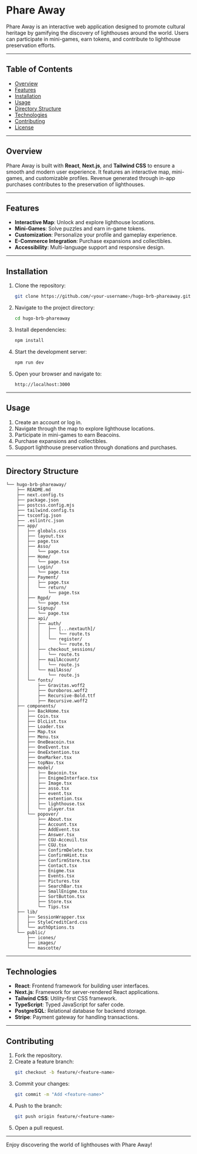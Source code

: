 # Phare Away

Phare Away is an interactive web application designed to promote cultural heritage by gamifying the discovery of lighthouses around the world. Users can participate in mini-games, earn tokens, and contribute to lighthouse preservation efforts.

---

## Table of Contents

- [Overview](#overview)
- [Features](#features)
- [Installation](#installation)
- [Usage](#usage)
- [Directory Structure](#directory-structure)
- [Technologies](#technologies)
- [Contributing](#contributing)
- [License](#license)

---

## Overview

Phare Away is built with **React**, **Next.js**, and **Tailwind CSS** to ensure a smooth and modern user experience. It features an interactive map, mini-games, and customizable profiles. Revenue generated through in-app purchases contributes to the preservation of lighthouses.

---

## Features

- **Interactive Map**: Unlock and explore lighthouse locations.
- **Mini-Games**: Solve puzzles and earn in-game tokens.
- **Customization**: Personalize your profile and gameplay experience.
- **E-Commerce Integration**: Purchase expansions and collectibles.
- **Accessibility**: Multi-language support and responsive design.

---

## Installation

1. Clone the repository:

   ```bash
   git clone https://github.com/<your-username>/hugo-brb-phareaway.git
   ```

2. Navigate to the project directory:

   ```bash
   cd hugo-brb-phareaway
   ```

3. Install dependencies:

   ```bash
   npm install
   ```

4. Start the development server:

   ```bash
   npm run dev
   ```

5. Open your browser and navigate to:
   ```
   http://localhost:3000
   ```

---

## Usage

1. Create an account or log in.
2. Navigate through the map to explore lighthouse locations.
3. Participate in mini-games to earn Beacoins.
4. Purchase expansions and collectibles.
5. Support lighthouse preservation through donations and purchases.

---

## Directory Structure

```
└── hugo-brb-phareaway/
    ├── README.md
    ├── next.config.ts
    ├── package.json
    ├── postcss.config.mjs
    ├── tailwind.config.ts
    ├── tsconfig.json
    ├── .eslintrc.json
    ├── app/
    │   ├── globals.css
    │   ├── layout.tsx
    │   ├── page.tsx
    │   ├── Asso/
    │   │   └── page.tsx
    │   ├── Home/
    │   │   └── page.tsx
    │   ├── Login/
    │   │   └── page.tsx
    │   ├── Payment/
    │   │   ├── page.tsx
    │   │   └── return/
    │   │       └── page.tsx
    │   ├── Rgpd/
    │   │   └── page.tsx
    │   ├── Signup/
    │   │   └── page.tsx
    │   ├── api/
    │   │   ├── auth/
    │   │   │   ├── [...nextauth]/
    │   │   │   │   └── route.ts
    │   │   │   └── register/
    │   │   │       └── route.ts
    │   │   ├── checkout_sessions/
    │   │   │   └── route.ts
    │   │   ├── mailAccount/
    │   │   │   └── route.js
    │   │   └── mailAsso/
    │   │       └── route.js
    │   └── fonts/
    │       ├── Gravitas.woff2
    │       ├── Ouroboros.woff2
    │       ├── Recursive-Bold.ttf
    │       ├── Recursive.woff2
    ├── components/
    │   ├── BackHome.tsx
    │   ├── Coin.tsx
    │   ├── DlcList.tsx
    │   ├── Loader.tsx
    │   ├── Map.tsx
    │   ├── Menu.tsx
    │   ├── OneBeacoin.tsx
    │   ├── OneEvent.tsx
    │   ├── OneExtention.tsx
    │   ├── OneMarker.tsx
    │   ├── topNav.tsx
    │   ├── model/
    │   │   ├── Beacoin.tsx
    │   │   ├── EnigmeInterface.tsx
    │   │   ├── Image.tsx
    │   │   ├── asso.tsx
    │   │   ├── event.tsx
    │   │   ├── extention.tsx
    │   │   ├── lighthouse.tsx
    │   │   └── player.tsx
    │   └── popover/
    │       ├── About.tsx
    │       ├── Account.tsx
    │       ├── AddEvent.tsx
    │       ├── Answer.tsx
    │       ├── CGU-Acceuil.tsx
    │       ├── CGU.tsx
    │       ├── ConfirmDelete.tsx
    │       ├── ConfirmHint.tsx
    │       ├── ConfirmStore.tsx
    │       ├── Contact.tsx
    │       ├── Enigme.tsx
    │       ├── Events.tsx
    │       ├── Pictures.tsx
    │       ├── SearchBar.tsx
    │       ├── SmallEnigme.tsx
    │       ├── SortButton.tsx
    │       ├── Store.tsx
    │       └── Tips.tsx
    ├── lib/
    │   ├── SessionWrapper.tsx
    │   ├── StyleCreditCard.css
    │   └── authOptions.ts
    └── public/
        ├── icones/
        ├── images/
        └── mascotte/
```

---

## Technologies

- **React**: Frontend framework for building user interfaces.
- **Next.js**: Framework for server-rendered React applications.
- **Tailwind CSS**: Utility-first CSS framework.
- **TypeScript**: Typed JavaScript for safer code.
- **PostgreSQL**: Relational database for backend storage.
- **Stripe**: Payment gateway for handling transactions.

---

## Contributing

1. Fork the repository.
2. Create a feature branch:
   ```bash
   git checkout -b feature/<feature-name>
   ```
3. Commit your changes:
   ```bash
   git commit -m "Add <feature-name>"
   ```
4. Push to the branch:
   ```bash
   git push origin feature/<feature-name>
   ```
5. Open a pull request.

---

Enjoy discovering the world of lighthouses with Phare Away!
